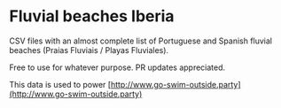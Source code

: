 # Fluvial beaches Iberia

CSV files with an almost complete list of Portuguese and Spanish fluvial beaches (Praias Fluviais / Playas Fluviales).

Free to use for whatever purpose.  PR updates appreciated.

This data is used to power [http://www.go-swim-outside.party](http://www.go-swim-outside.party)

